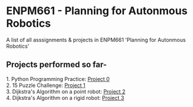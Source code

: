 # ENPM661 - Planning for Autonmous Robotics
A list of all asssignments &amp; projects in ENPM661 'Planning for Autonmous Robotics'

  <h2>Projects performed so far- </h2>
    1. Python Programming Practice: <a href="https://github.com/SamPusegaonkar/ENPM661/tree/main/Project0">Project 0</a></br>
    2. 15 Puzzle Challenge: <a href="https://github.com/SamPusegaonkar/ENPM661/tree/main/Project1">Project 1</a> </br>
    3. Dijkstra's Algorithm on a point robot: <a href="https://github.com/SamPusegaonkar/ENPM661/tree/main/Project2">Project 2</a> </br>
    4. Dijkstra's Algorithm on a rigid robot: <a href="https://github.com/SamPusegaonkar/ENPM661/tree/main/Project3">Project 3</a> </br>

